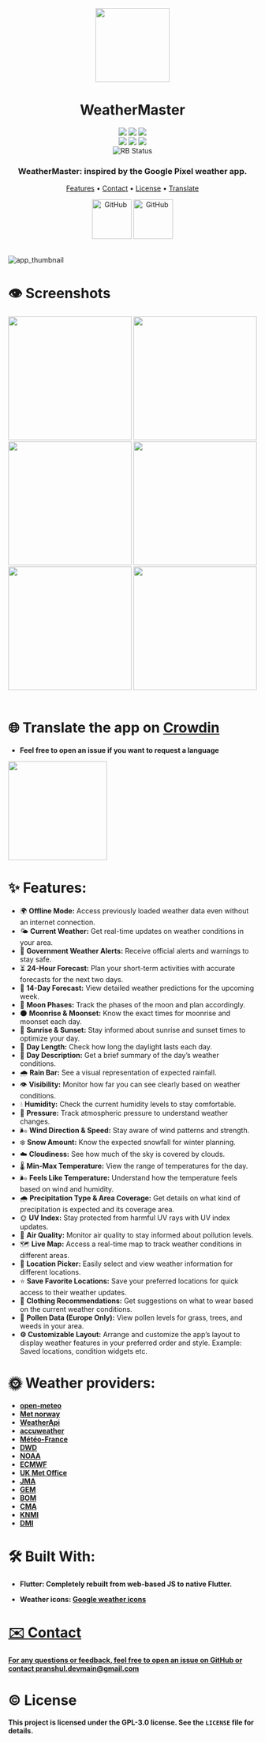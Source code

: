 <div align="center">
   <img src="https://github.com/PranshulGG/WeatherMaster/blob/master/preview/readme_app_icon.svg" alt="" width="150px">
</div>
<h1 align="center">
 WeatherMaster
</h1>
   <div  align="center">
      <img src="https://img.shields.io/github/license/PranshulGG/WeatherMaster?style=for-the-badge&color=cba6f7&labelColor=302D41">
      <img src="https://img.shields.io/github/last-commit/PranshulGG/WeatherMaster?style=for-the-badge&color=b1d18a&labelColor=1f3701">
      <img src="https://img.shields.io/github/release/PranshulGG/WeatherMaster?style=for-the-badge&color=dbc66e&labelColor=3a3000">
      <br>
      <img src="https://img.shields.io/github/stars/PranshulGG/WeatherMaster?style=for-the-badge&color=ffb5a0&labelColor=561f0f">
      <img src="https://img.shields.io/github/downloads/PranshulGG/WeatherMaster/total?label=Downloads&style=for-the-badge&color=aac7ff&labelColor=0a305f">
      <a href="https://discord.gg/sSW2E4nqmn">
 <img src="https://img.shields.io/discord/1302477023410782229?label=Discord&style=for-the-badge&color=ffb0c8&labelColor=541d32">
</a>


   </div>
   <div align="center">
   
<img src="https://shields.rbtlog.dev/simple/com.pranshulgg.weather_master_app?style=for-the-badge" alt="RB Status">
   </div>
   
   <div align="center">
   <h3>WeatherMaster: inspired by the Google Pixel weather app.</h3>
   
   </div>
 <div align="center">
    
   [Features](https://github.com/PranshulGG/WeatherMaster?tab=readme-ov-file#-features) • [Contact](https://github.com/PranshulGG/WeatherMaster?tab=readme-ov-file#contact) • [License](https://github.com/PranshulGG/WeatherMaster?tab=readme-ov-file#license) • [Translate](https://github.com/PranshulGG/WeatherMaster?tab=readme-ov-file#-translate-the-app-on-crowdin)
   
 </div>
    
<div align="center">
 <a href="https://github.com/PranshulGG/WeatherMaster/releases"><img alt="GitHub" src="https://user-images.githubusercontent.com/69304392/148696068-0cfea65d-b18f-4685-82b5-329a330b1c0d.png" height="80"/></a>
   <a href="https://apt.izzysoft.de/fdroid/index/apk/com.pranshulgg.weather_master_app"><img alt="GitHub" src="preview/download_Btn.png" height="80"/></a></div>
<br>

![app_thumbnail](preview/new_thumbnail.png)

# 👁️ Screenshots

<div align="center">
<img src="preview/prev_2.png"  width="250">
<img src="preview/prev_3.png"  width="250">
<img src="preview/prev_4.png"  width="250">
<img src="preview/2.png"  width="250">
<img src="preview/prev_5.png"  width="250">
<img src="preview/prev_1.png"  width="250">

</div>

<br>

# 🌐 Translate the app on [Crowdin](https://crowdin.com/project/weathermaster/invite?h=448278a9b1370f3c10d4336a091dae792286917)

- **Feel free to open an issue if you want to request a language**

<a href="https://crowdin.com/project/weathermaster/invite?h=448278a9b1370f3c10d4336a091dae792286917"><img src="https://badges.crowdin.net/weathermaster/localized.svg" width="200"> </a>

# ✨ Features:

- 🌍 **Offline Mode:** Access previously loaded weather data even without an internet connection.
- 🌤️ **Current Weather:** Get real-time updates on weather conditions in your area.
- 📢 **Government Weather Alerts:** Receive official alerts and warnings to stay safe.
- ⏳ **24-Hour Forecast:** Plan your short-term activities with accurate forecasts for the next two days.
- 📅 **14-Day Forecast:** View detailed weather predictions for the upcoming week.
- 🌙 **Moon Phases:** Track the phases of the moon and plan accordingly.
- 🌑 **Moonrise & Moonset:** Know the exact times for moonrise and moonset each day.
- 🌅 **Sunrise & Sunset:** Stay informed about sunrise and sunset times to optimize your day.
- 📏 **Day Length:** Check how long the daylight lasts each day.
- 📝 **Day Description:** Get a brief summary of the day’s weather conditions.
- 🌧️ **Rain Bar:** See a visual representation of expected rainfall.
- 👁️ **Visibility:** Monitor how far you can see clearly based on weather conditions.
- 💧 **Humidity:** Check the current humidity levels to stay comfortable.
- 🧭 **Pressure:** Track atmospheric pressure to understand weather changes.
- 🌬️ **Wind Direction & Speed:** Stay aware of wind patterns and strength.
- ❄️ **Snow Amount:** Know the expected snowfall for winter planning.
- ☁️ **Cloudiness:** See how much of the sky is covered by clouds.
- 🌡️ **Min-Max Temperature:** View the range of temperatures for the day.
- 🌬️ **Feels Like Temperature:** Understand how the temperature feels based on wind and humidity.
- 🌧️ **Precipitation Type & Area Coverage:** Get details on what kind of precipitation is expected and its coverage area.
- 🌞 **UV Index:** Stay protected from harmful UV rays with UV index updates.
- 🌿 **Air Quality:** Monitor air quality to stay informed about pollution levels.
- 🗺️ **Live Map:** Access a real-time map to track weather conditions in different areas.
- 📍 **Location Picker:** Easily select and view weather information for different locations.
- ⭐ **Save Favorite Locations:** Save your preferred locations for quick access to their weather updates.
- 👗 **Clothing Recommendations:** Get suggestions on what to wear based on the current weather conditions.
- 🌾 **Pollen Data (Europe Only):** View pollen levels for grass, trees, and weeds in your area.
- **⚙️ Customizable Layout:** Arrange and customize the app’s layout to display weather features in your preferred order and style. Example: Saved locations, condition widgets etc.

# 🌞 Weather providers:

- [**open-meteo**](https://open-meteo.com)
- [**Met norway**](https://www.met.no/en)
- [**WeatherApi**](https://www.weatherapi.com/)
- [**accuweather**](https://www.accuweather.com/)
- [**Météo-France**](https://www.meteofrance.com)
- [**DWD**](https://www.dwd.de/EN/Home/home_node.html)
- [**NOAA**](https://www.noaa.gov)
- [**ECMWF**](https://www.ecmwf.int)
- [**UK Met Office**](https://www.metoffice.gov.uk)
- [**JMA**](https://www.jma.go.jp/jma/indexe.html)
- [**GEM**](https://www.ec.gc.ca/meteo-weather/default.asp?lang=En&n=FB1BB3E4-1)
- [**BOM**](http://www.bom.gov.au)
- [**CMA**](http://www.cma.gov.cn/en/)
- [**KNMI**](https://www.knmi.nl)
- [**DMI**](https://www.dmi.dk/en/)

# 🛠️ Built With:

- <strong>Flutter: </stronge>Completely rebuilt from web-based JS to native Flutter.

- <strong>Weather icons</strong>: <a href="https://gitlab.com/bignutty/google-weather-icons">Google weather icons

# ✉️ Contact

For any questions or feedback, feel free to open an issue on GitHub or contact pranshul.devmain@gmail.com

# ©️ License

This project is licensed under the GPL-3.0 license. See the `LICENSE` file for details.
